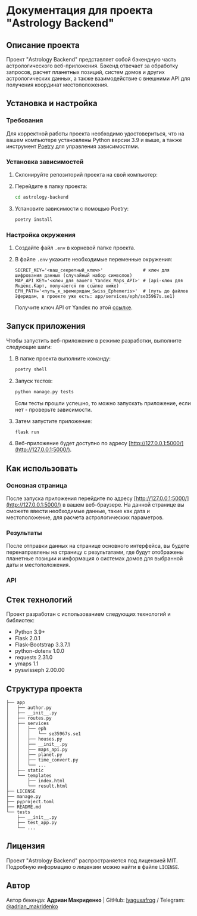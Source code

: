 

# Документация для проекта "Astrology Backend"

## Описание проекта

Проект "Astrology Backend" представляет собой бэкендную часть астрологического веб-приложения. Бэкенд отвечает за обработку запросов, расчет планетных позиций, систем домов и других астрологических данных, а также взаимодействие с внешними API для получения координат местоположения.

## Установка и настройка

### Требования

Для корректной работы проекта необходимо удостовериться, что на вашем компьютере установлены Python версии 3.9 и выше, а также инструмент [Poetry](https://pypi.org/project/poetry/) для управления зависимостями.

### Установка зависимостей

1. Склонируйте репозиторий проекта на свой компьютер:



2. Перейдите в папку проекта:

    ```bash
    cd astrology-backend
    ```

3. Установите зависимости с помощью Poetry:

    ```bash
    poetry install
    ```

### Настройка окружения

1. Создайте файл `.env` в корневой папке проекта.

2. В файле `.env` укажите необходимые переменные окружения:

    ```plaintext
    SECRET_KEY='<ваш_секретный_ключ>'               # ключ для шифрования данных (случайный набор символов)
    MAP_API_KEY='<ключ_для_вашего_Yandex_Maps_API>' # (api-ключ для Яндекс.Карт, получается по ссылке ниже)
    EPH_PATH='<путь_к_эфемеридам_Swiss_Ephemeris>'  # (путь до файлов Эферидам, в проекте уже есть: app/services/eph/se35967s.se1)
    ```

   Получите ключ API от Yandex по этой [ссылке](https://developer.tech.yandex.ru/services).



## Запуск приложения

Чтобы запустить веб-приложение в режиме разработки, выполните следующие шаги:

1. В папке проекта выполните команду:

    ```bash
    poetry shell
    ```

2. Запуск тестов:

    ```bash
    python manage.py tests
    ```
    Если тесты прошли успешно, то можно запускать приложение, если нет - проверьте зависимости.

3. Затем запустите приложение:

    ```bash
    flask run
    ```

4. Веб-приложение будет доступно по адресу [http://127.0.0.1:5000/](http://127.0.0.1:5000/).

## Как использовать

### Основная страница

После запуска приложения перейдите по адресу [http://127.0.0.1:5000/](http://127.0.0.1:5000/) в вашем веб-браузере. На данной странице вы сможете ввести необходимые данные, такие как дата и местоположение, для расчета астрологических параметров.

### Результаты

После отправки данных на странице основного интерфейса, вы будете перенаправлены на страницу с результатами, где будут отображены планетные позиции и информация о системах домов для выбранной даты и местоположения.

### API



## Стек технологий

Проект разработан с использованием следующих технологий и библиотек:

- Python 3.9+
- Flask 2.0.1
- Flask-Bootstrap 3.3.7.1
- python-dotenv 1.0.0
- requests 2.31.0
- ymaps 1.1
- pyswisseph 2.00.00

## Структура проекта

```
├── app
│   ├── author.py
│   ├── __init__.py
│   ├── routes.py
│   ├── services
│   │   ├── eph
│   │   │   └── se35967s.se1
│   │   ├── houses.py
│   │   ├── __init__.py
│   │   ├── maps_api.py
│   │   ├── planet.py
│   │   ├── time_convert.py
│   │   └── ...
│   ├── static
│   └── templates
│       ├── index.html
│       └── result.html
├── LICENSE
├── manage.py
├── pyproject.toml
├── README.md
└── tests
    ├── __init__.py
    ├── test_app.py
    └── ...
```

## Лицензия

Проект "Astrology Backend" распространяется под лицензией MIT. Подробную информацию о лицензии можно найти в файле `LICENSE`.

## Автор

Автор бекенда: __Адриан Макриденко__ | GitHub: [lyaguxafrog](https://github.com/lyaguxafrog) / Telegram: [@adrian_makridenko](https://t.me/adrian_makridenko)